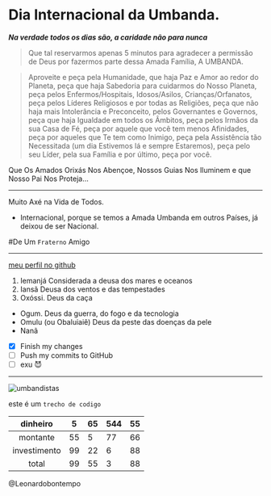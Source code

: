 # Dia Internacional da Umbanda.

**_Na verdade todos os dias são, a caridade não para nunca_**

>Que tal reservarmos apenas 5 minutos para agradecer a permissão de Deus por fazermos parte dessa Amada Família, A UMBANDA.

>Aproveite e peça pela Humanidade, que haja Paz e Amor ao redor do Planeta, peça que haja Sabedoria para cuidarmos do Nosso Planeta, peça pelos Enfermos/Hospitais, Idosos/Asilos, Crianças/Orfanatos, peça pelos Líderes Religiosos e por todas as Religiões, peça que não haja mais Intolerância e Preconceito, pelos Governantes e Governos, peça que haja Igualdade em todos os Âmbitos, peça pelos Irmãos da sua Casa de Fé, peça por aquele que você tem menos Afinidades, peça por aqueles que Te tem como Inimigo, peça pela Assistência tão Necessitada (um dia Estivemos lá e sempre Estaremos), peça pelo seu Líder, pela sua Família e por último, peça por você.

Que Os Amados Orixás Nos Abençoe, Nossos Guias Nos Iluminem e que Nosso Pai Nos Proteja...

---

Muito Axé na Vida de Todos.

* Internacional, porque se temos a Amada Umbanda em outros Países, já deixou de ser Nacional.

#De Um `Fraterno` Amigo

---

[meu perfil no github](https://github.com/thinogue)

1. Iemanjá Considerada a deusa dos mares e oceanos
2. Iansã Deusa dos ventos e das tempestades
3. Oxóssi. Deus da caça

* Ogum. Deus da guerra, do fogo e da tecnologia
* Omulu (ou Obaluiaiê) Deus da peste das doenças da pele
* Nanã

- [x] Finish my changes
- [ ] Push my commits to GitHub
- [ ] exu  :smiling_imp:

---

![umbandistas](https://www.grupoescolar.com/a/b/9F677.jpg)


este é um `trecho de codigo`


|  dinheiro  | 5  | 65 | 544 | 55 |
|:-------:|----|----|-----|----|
| montante | 55 | 5  | 77  | 66 |
| investimento  | 99 | 22 | 6   | 88 |
| total  | 99 | 55 | 3   | 88 |

@Leonardobontempo
